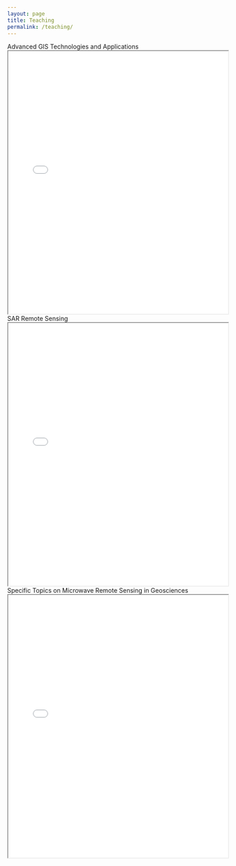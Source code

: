 ```yaml
---
layout: page
title: Teaching
permalink: /teaching/
---
```


<html lang="en">

<head>
    <meta charset="UTF-8">
    <meta http-equiv="X-UA-Compatible" content="IE=edge">
    <meta name="viewport" content="width=device-width, initial-scale=1.0">
</head>

<body>
<h>
    Advanced GIS Technologies and Applications
</h>
<iframe src="/teaching/GIS高级技术与应用Syllabus2023.pdf" width="100%" height="600px"></iframe>
<h>
    SAR Remote Sensing
</h>
<iframe src="/teaching/SAR_RS_2023_syllabus.pdf" width="100%" height="600px"></iframe>
<h>
    Specific Topics on Microwave Remote Sensing in Geosciences
</h>
<iframe src="/teaching/微波遥感地学应用专题 (1).pdf" width="100%" height="600px"></iframe>

</body>

</html>
